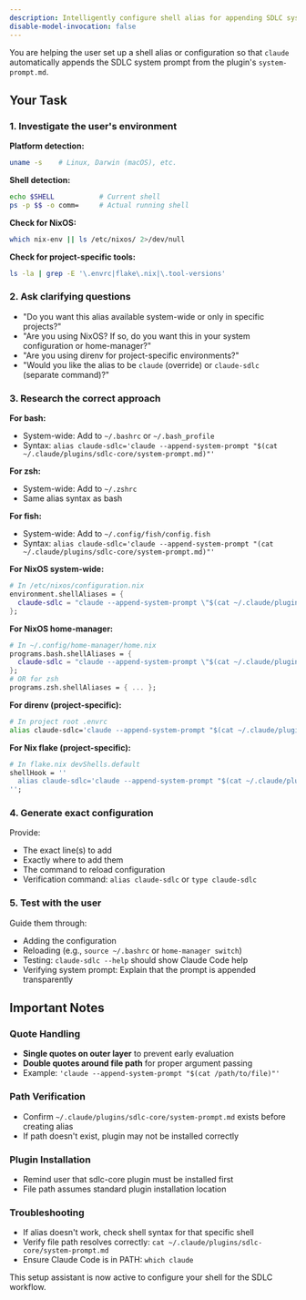 ```yaml
---
description: Intelligently configure shell alias for appending SDLC system prompt based on your environment
disable-model-invocation: false
---
```


You are helping the user set up a shell alias or configuration so that `claude` automatically appends the SDLC system prompt from the plugin's `system-prompt.md`.

## Your Task

### 1. Investigate the user's environment

**Platform detection:**
```bash
uname -s    # Linux, Darwin (macOS), etc.
```

**Shell detection:**
```bash
echo $SHELL           # Current shell
ps -p $$ -o comm=     # Actual running shell
```

**Check for NixOS:**
```bash
which nix-env || ls /etc/nixos/ 2>/dev/null
```

**Check for project-specific tools:**
```bash
ls -la | grep -E '\.envrc|flake\.nix|\.tool-versions'
```

### 2. Ask clarifying questions

- "Do you want this alias available system-wide or only in specific projects?"
- "Are you using NixOS? If so, do you want this in your system configuration or home-manager?"
- "Are you using direnv for project-specific environments?"
- "Would you like the alias to be `claude` (override) or `claude-sdlc` (separate command)?"

### 3. Research the correct approach

**For bash:**
- System-wide: Add to `~/.bashrc` or `~/.bash_profile`
- Syntax: `alias claude-sdlc='claude --append-system-prompt "$(cat ~/.claude/plugins/sdlc-core/system-prompt.md)"'`

**For zsh:**
- System-wide: Add to `~/.zshrc`
- Same alias syntax as bash

**For fish:**
- System-wide: Add to `~/.config/fish/config.fish`
- Syntax: `alias claude-sdlc='claude --append-system-prompt "(cat ~/.claude/plugins/sdlc-core/system-prompt.md)"'`

**For NixOS system-wide:**
```nix
# In /etc/nixos/configuration.nix
environment.shellAliases = {
  claude-sdlc = "claude --append-system-prompt \"$(cat ~/.claude/plugins/sdlc-core/system-prompt.md)\"";
};
```

**For NixOS home-manager:**
```nix
# In ~/.config/home-manager/home.nix
programs.bash.shellAliases = {
  claude-sdlc = "claude --append-system-prompt \"$(cat ~/.claude/plugins/sdlc-core/system-prompt.md)\"";
};
# OR for zsh
programs.zsh.shellAliases = { ... };
```

**For direnv (project-specific):**
```bash
# In project root .envrc
alias claude-sdlc='claude --append-system-prompt "$(cat ~/.claude/plugins/sdlc-core/system-prompt.md)"'
```

**For Nix flake (project-specific):**
```nix
# In flake.nix devShells.default
shellHook = ''
  alias claude-sdlc='claude --append-system-prompt "$(cat ~/.claude/plugins/sdlc-core/system-prompt.md)"'
'';
```

### 4. Generate exact configuration

Provide:
- The exact line(s) to add
- Exactly where to add them
- The command to reload configuration
- Verification command: `alias claude-sdlc` or `type claude-sdlc`

### 5. Test with the user

Guide them through:
- Adding the configuration
- Reloading (e.g., `source ~/.bashrc` or `home-manager switch`)
- Testing: `claude-sdlc --help` should show Claude Code help
- Verifying system prompt: Explain that the prompt is appended transparently

## Important Notes

### Quote Handling
- **Single quotes on outer layer** to prevent early evaluation
- **Double quotes around file path** for proper argument passing
- Example: `'claude --append-system-prompt "$(cat /path/to/file)"'`

### Path Verification
- Confirm `~/.claude/plugins/sdlc-core/system-prompt.md` exists before creating alias
- If path doesn't exist, plugin may not be installed correctly

### Plugin Installation
- Remind user that sdlc-core plugin must be installed first
- File path assumes standard plugin installation location

### Troubleshooting
- If alias doesn't work, check shell syntax for that specific shell
- Verify file path resolves correctly: `cat ~/.claude/plugins/sdlc-core/system-prompt.md`
- Ensure Claude Code is in PATH: `which claude`

This setup assistant is now active to configure your shell for the SDLC workflow.